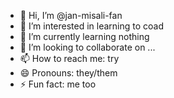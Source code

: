 - 👋 Hi, I’m @jan-misali-fan
- 👀 I’m interested in learning to coad
- 🌱 I’m currently learning nothing
- 💞️ I’m looking to collaborate on ...
- 📫 How to reach me: try
- 😄 Pronouns: they/them
- ⚡ Fun fact: me too

<!---
jan-misali-fan/jan-misali-fan is a ✨ special ✨ repository because its `README.md` (this file) appears on your GitHub profile.
You can click the Preview link to take a look at your changes.
--->
